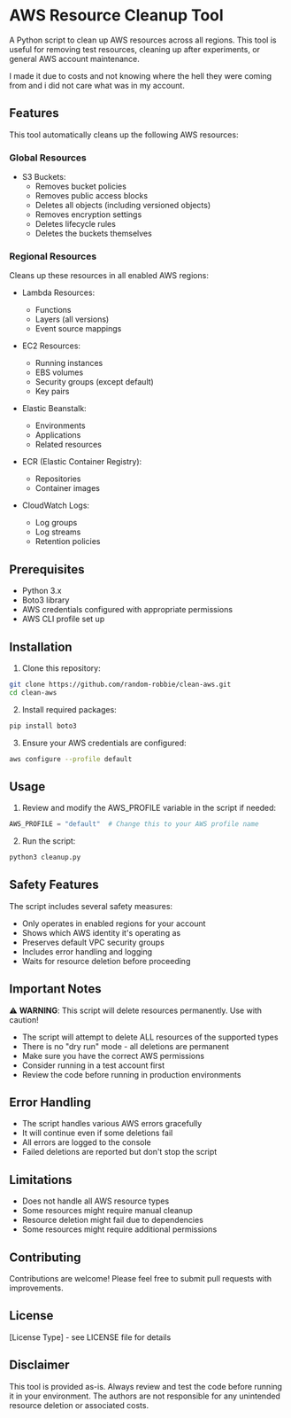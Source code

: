 # AWS Resource Cleanup Tool

A Python script to clean up AWS resources across all regions. This tool is useful for removing test resources, cleaning up after experiments, or general AWS account maintenance.

I made it due to costs and not knowing where the hell they were coming from and i did not care what was in my account.

## Features

This tool automatically cleans up the following AWS resources:

### Global Resources
- S3 Buckets:
  - Removes bucket policies
  - Removes public access blocks
  - Deletes all objects (including versioned objects)
  - Removes encryption settings
  - Deletes lifecycle rules
  - Deletes the buckets themselves

### Regional Resources
Cleans up these resources in all enabled AWS regions:

- Lambda Resources:
  - Functions
  - Layers (all versions)
  - Event source mappings

- EC2 Resources:
  - Running instances
  - EBS volumes
  - Security groups (except default)
  - Key pairs

- Elastic Beanstalk:
  - Environments
  - Applications
  - Related resources

- ECR (Elastic Container Registry):
  - Repositories
  - Container images

- CloudWatch Logs:
  - Log groups
  - Log streams
  - Retention policies

## Prerequisites

- Python 3.x
- Boto3 library
- AWS credentials configured with appropriate permissions
- AWS CLI profile set up

## Installation

1. Clone this repository:
```bash
git clone https://github.com/random-robbie/clean-aws.git
cd clean-aws
```

2. Install required packages:
```bash
pip install boto3
```

3. Ensure your AWS credentials are configured:
```bash
aws configure --profile default
```

## Usage

1. Review and modify the AWS_PROFILE variable in the script if needed:
```python
AWS_PROFILE = "default"  # Change this to your AWS profile name
```

2. Run the script:
```bash
python3 cleanup.py
```

## Safety Features

The script includes several safety measures:

- Only operates in enabled regions for your account
- Shows which AWS identity it's operating as
- Preserves default VPC security groups
- Includes error handling and logging
- Waits for resource deletion before proceeding

## Important Notes

⚠️ **WARNING**: This script will delete resources permanently. Use with caution!

- The script will attempt to delete ALL resources of the supported types
- There is no "dry run" mode - all deletions are permanent
- Make sure you have the correct AWS permissions
- Consider running in a test account first
- Review the code before running in production environments

## Error Handling

- The script handles various AWS errors gracefully
- It will continue even if some deletions fail
- All errors are logged to the console
- Failed deletions are reported but don't stop the script

## Limitations

- Does not handle all AWS resource types
- Some resources might require manual cleanup
- Resource deletion might fail due to dependencies
- Some resources might require additional permissions

## Contributing

Contributions are welcome! Please feel free to submit pull requests with improvements.

## License

[License Type] - see LICENSE file for details

## Disclaimer

This tool is provided as-is. Always review and test the code before running it in your environment. The authors are not responsible for any unintended resource deletion or associated costs.
